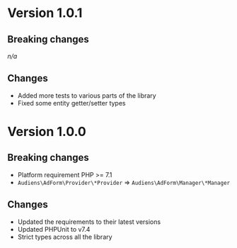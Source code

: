 # Version 1.0.1

## Breaking changes

*n/a*

## Changes

- Added more tests to various parts of the library
- Fixed some entity getter/setter types

# Version 1.0.0

## Breaking changes

- Platform requirement PHP >= 7.1
- `Audiens\AdForm\Provider\*Provider` => `Audiens\AdForm\Manager\*Manager`

## Changes

- Updated the requirements to their latest versions
- Updated PHPUnit to v7.4
- Strict types across all the library
